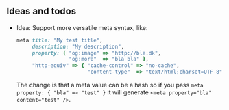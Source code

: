 Ideas and todos
---------------

* Idea: Support more versatile meta syntax, like:
  
  ```ruby
  meta title: "My test title",
       description: "My description",
       property: { "og:image" => "http://bla.dk",
                   "og:more"  => "bla bla" },
       "http-equiv" => { "cache-control" => "no-cache",
                         "content-type"  => "text/html;charset=UTF-8" }
  ```

  The change is that a meta value can be a hash so if you pass `meta property: { "bla" => "test" }` it will generate `<meta property="bla" content="test" />`.